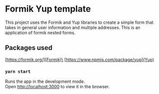 # Formik Yup template

This project uses the Formik and Yup libraries to create a simple form that takes in general user information and multiple addresses. This is an application of formik nested forms.

## Packages used

[https://formik.org/](Formik)\
[https://www.npmjs.com/package/yup](Yup)

### `yarn start`

Runs the app in the development mode.\
Open [http://localhost:3000](http://localhost:3000) to view it in the browser.
